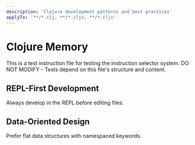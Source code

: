 ```yaml
---
description: 'Clojure development patterns and best practices'
applyTo: '**/*.clj, **/*.cljs, **/*.cljc'
---
```


# Clojure Memory

This is a test instruction file for testing the instruction selector system.
DO NOT MODIFY - Tests depend on this file's structure and content.

## REPL-First Development

Always develop in the REPL before editing files.

## Data-Oriented Design

Prefer flat data structures with namespaced keywords.
